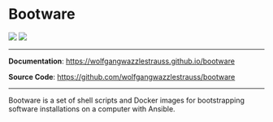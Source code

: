 # Bootware

![](https://img.shields.io/github/repo-size/wolfgangwazzlestrauss/canvas)
![](https://img.shields.io/github/license/wolfgangwazzlestrauss/canvas)

---

<!-- prettier-ignore -->
**Documentation**: https://wolfgangwazzlestrauss.github.io/bootware

**Source Code**: https://github.com/wolfgangwazzlestrauss/bootware

---

Bootware is a set of shell scripts and Docker images for bootstrapping software
installations on a computer with Ansible.
